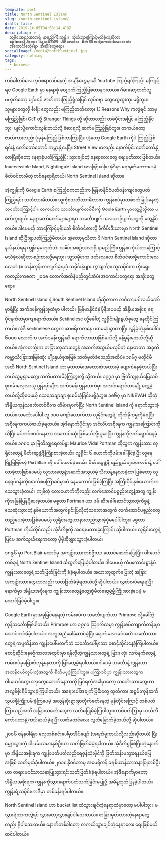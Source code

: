 ```yaml
---
template: post
title: North Sentinel Island
slug: /north-sentinel-island/
draft: false
date: 2019-10-05T04:58:14.478Z
description: >-
  သမိုင်းအစဉ်အလာရှိ နာမည်ကြီးကျွန်း။ ကိုယ်ဘာကြောင့်မသိခဲ့လဲဆိုတာ
  စဉ်းစားလို့မရဘူး။ သူ့သမိုင်းက ဖတ်လေလေ စိတ်ဝင်စားဖို့ကောင်းလေလေဘဲ၊
  အကောင်းတွေရော အဆိုးတွေရော။
socialImage: /media/northsentinel.jpg
category: nothing
tags:
  - burmese
---
```

တစ်ခါတစ်လေ လုပ်စရာလပ်နေတဲ့ အချိန်တွေမှာဆို YouTube ကြည့်ရင်ကြည့်၊ မကြည့်ရင် Google Earth မှာ နေရာစုံ လျှောက်ကြည့်ဖြစ်တာများတယ်။ ဂိမ်းဆော့တတ်သူ မဟုတ်တော့ ပျင်းရင် ဇာတ်ကားကြည့်ရုံအပြင် လုပ်စရာ ထွေထွေထူးထူး မရှိဘူး။ သူများတွေလို စီးရီး တွေလည်း မကြည့်တတ်တော့၊ 13 Reasons Why ကလွဲရင် ဘာမှ မကြည့်ဖြစ်၊ GoT တို့ Stranger Things တို့ ဆိုတာလည်း တစ်ပိုင်းအပြင် မကြည့်နိုင်ဘူး၊ ပျင်းဖို့ကောင်းလွန်းတယ်လို့ ခံစားရလို့ ဆက်မကြည့်ဖြစ်ဘူး။ တကယ်တော့ ဇာတ်ကားလည်း ပုံမှန်မကြည့်ဖြစ်တာကြာပြီ။ အဲ့တော့ Google Earth ကိုပဲ ကြည့်ဖြစ်ရင်းနဲ့ တော်တော်တောင် ကမ္ဘာနှံ့နေပြီ။ Street View ကလည်း နောက်ပိုင်း တော်တော်နှံ့လာပြီဆိုတော့ နေရာစုံပတ်ကြည့်ပြီး သွားချင်တဲ့ နေရာလေးတွေ ရေးမှတ်ထားဖြစ်တယ်။ Inaccessible Island, Nightingale Island စသဖြင့်ပေါ့။ အဲ့ဒီမှာ ရေးမှတ်မထားပေမဲ့ စိတ်ဝင်စားမိတဲ့ တစ်နေရာရှိတယ်၊ North Sentinel Island ဆိုတာ။

အဲ့ကျွန်းကို Google Earth စကြည့်စကတည်းက မြန်မာနိုင်ငံပတ်ဝန်းကျင်တွေပတ်ကြည့်ရင်း သတိထားမိတယ်။ သူ့ကိုစသတိထားမိတာက ကျွန်းစပ်မှာတစ်ဝက်မြုပ်နေတဲ့ သင်္ဘောကြောင့်ပါ။ တကယ်က သင်္ဘောပျက်တစ်စီးကို Goole Earth မှာတွေ့ဖို့ဆိုတာ မခက်ဘူးရယ်၊ နေရာတော်တော်များများမှာ သင်္ဘောပျက်၊ လေယာဉ်ပျက်တွေကို တွေ့နိုင်တယ်။ ဒါပေမယ့် ဘာကြောင့်မှန်းမသိ စိတ်ဝင်စားလို့ ဝီကီပီးဒီးယားမှာ North Sentinel Island ဆိုပြီးရှာဖတ်ကြည့်မိတယ်။ အဲ့တော့မှသိတာ ဒီ North Sentinel lsland ဆိုတာ နယ်နယ်ရရ ကျွန်းမှမဟုတ်ဘဲ၊ သမိုင်းအစဉ်အလာရှိ နာမည်ကြီးကျွန်း။ ကိုယ်ဘာကြောင့်မသိခဲ့လဲဆိုတာ စဉ်းစားလို့မရဘူး။ သူ့သမိုင်းက ဖတ်လေလေ စိတ်ဝင်စားဖို့ကောင်းလေလေဘဲ (၈ တန်းတုန်းကကျက်ခဲ့ရတဲ့ သမိုင်းနဲ့များ ကွာချက်)။ သူ့သမိုင်းက ဟိုးရှေးကတည်းကစတာ ၂၀၁၈ လောက်အထိနံမည်တွင်ဆဲပဲ၊ အကောင်းတွေရော အဆိုးတွေရော။ 

North Sentinel Island နဲ့ South Sentinel Island တို့ဆိုတာက ဘင်္ဂလားပင်လယ်အော်မှာရှိပြီး အက်ဒမန်ကျွန်းစုထဲမှာ ပါတယ်။ မြန်မာနိုင်ငံနဲ့ ပိုနီးပေမယ့် အိန္ဒိယအစိုးရ ရေပိုင်နက်ထဲမှာကျရောက်တယ်။ Sentinelese လို့ခေါ်တဲ့ လူရိုင်းမျိုးနွယ်စုတွေ နေထိုင်ကြတယ်။ အဲ့ဒီ sentinelese တွေက အာဖရိကကနေ ပထမဆုံးခွာလာပြီး လွန်ခဲ့တဲ့နှစ်ပေါင်း ၆၀၀၀ လောက်က အက်ဒမန်ကျွန်းဆီ ရောက်လာတာဖြစ်မယ်လို့ ခန့်မှန်းရတယ်လို့ဆိုတယ်။ အဲ့ကတည်းက တခြားလူသားတွေနဲ့ အဆက်အသွယ်မလုပ်ဘဲ နေလာတာ အခုထိ ကမ္ဘာ့သီးခြားအဖြစ်ဆုံး မျိုးနွယ်စုအဖြစ် သတ်မှတ်ခံရသည်အထိပဲ။ ၁၈၆၇ မတိုင်မီအထိ North Sentinel Island ဟာ မှတ်တမ်းအထောက်အထားမဲ့ ပျောက်နေခဲ့တယ်ပြီး ဘယ်သူမှရှာမတွေ့၊ သတိမထားမိခဲ့ကြဘူးလို့ ဆိုတယ်။ ၁၇၇၁ မှာ ဗြိတိသျှနယ်မြေသစ်စူးစမ်းလေ့လာသူ ဂျွန်ရစ်ချီက အက်ဒမန်ကျွန်းဘက်မှာ အလင်းရောင်တစ်ချို့ တွေ့ခဲ့တယ်လို့ဆိုပေမယ့် သေသေချာချာ စူးစမ်းခဲ့ခြင်းမရှိခဲ့ဘူး။ ၁၈၆၇ မှာ NINEVAH ဆိုတဲ့ အိန္ဒိယကုန်သင်္ဘောတစ်စီးက တိမ်းမှောက်ပြီး North Sentinel Island ကို ရောက်သွားခဲ့တယ်။ သင်္ဘောပေါ်ပါ လူ ၁၀၀ ကျော်လောက်ဟာ လူရိုင်းတွေရဲ့ တိုက်ခိုက်မှုကိုခံရပြီး အစိုးရကကယ်ဆယ်ခဲ့ရတယ်။ အဲ့ဒီနောက်ပိုင်းမှာ အင်္ဂလိပ်အစိုးရက ကျွန်းအကြောင်းကိုသိပြီး ခပ်ကင်းကင်းနေတာ အကောင်းဆုံးဖြစ်မယ်လို့ယူဆပြီး ကျွန်းကိုလက်ရှောင်နေခဲ့တယ်။ ၁၈၈၀ မှာ ဗြိတိသျှရေတပ်မှူး Maurice Vidal Portman ဆိုသူက ကျွန်းသား လူရိုင်းတွေနဲ့ မိတ်ဆွေဖွဲ့ဖို့ကြိုးစားခဲ့တယ်။ လူရိုင်း ၆ ယောက်ကိုဖမ်းခေါ်နိုင်ခဲ့ပြီး လူနေမြို့ပြဖြစ်တဲ့ Port Blair ကို ခေါ်ဆောင်ခဲ့တယ်။ မိတ်ဆွေဖွဲ့ဖို့ ရည်ရွယ်ချက်ကောင်းနဲ့ ခေါ်လာခဲ့တာဖြစ်ပေမယ့် လူသားတွေနဲ့အဆက်အသွယ်မဲ့ သီးသန့်နေလာခဲ့တာ ဖြစ်တော့ လူနေရပ်ဝန်းကိုရောက်စမကြာခင်မှာဘဲ နေမကောင်းဖြစ်ခဲ့ကြပြီး အကြီးပိုင်းနှစ်ယောက်က သေသွားခဲ့တယ်။ ကျန်တဲ့ လေးယောက်ကိုလည်း လက်ဆောင်ပစ္စည်းတွေနဲ့အတူ ကျွန်းကိုအမြန်ပြန်ပို့ပေးခဲ့တယ်။ မစ္စတာ Portman ဟာ ဖမ်းဆီးခေါ်ဆောင်သွားတဲ့ကိစ္စနဲ့၊ သေဆုံးသွားတဲ့ နှစ်ယောက်အတွက်ရှင်းပြလိုတဲ့သဘောအတွက် လက်ဆောင်ပစ္စည်းတွေထည့်ပေးခဲ့တာဖြစ်ပေမယ့် လူရိုင်းတွေဟာနားလည်သွားခဲ့ပုံမပေါ်ပါဘူး။ မစ္စတာ Portman ကိုယ်တိုင်လည်း အဲ့ဒီကိစ္စကို အရေးမထားခဲ့ကြောင်း ဆိုပါတယ်။ လူရိုင်းတွေနဲ့ ပြင်ပ ဆက်သွယ်ရေးကတော့ ပိုမိုဆိုးရွားသွားခဲ့ပါတယ်။

၁၈၉၆ မှာ  Port Blair ထောင်မှ အကျဉ်းသားတစ်ဦးဟာ ထောင်ဖောက်ပြေးပြီး၊ ဝါးဖောင်တစ်ခုနဲ့ North Sentinel Island ဆီထွက်ပြေးခဲ့ပါတယ်။ ဒါပေမယ့် ကံမကောင်းစွာနဲ့ပဲ ကျွန်းသားတွေရဲ့သတ်ဖြတ်ခြင်းကို ခံခဲ့ရပါတယ်။ အလားတူထွက်ပြေးတဲ့ အခြားအကျဉ်းသားတွေဟာလည်း သတ်ဖြတ်ခံခဲ့ရတယ်လို့ ဆိုပါတယ်။ လွတ်လပ်ရေးရပြီးနောက်မှာ အိန္ဒိယအစိုးရက ကျွန်းသားတွေနဲ့တွေ့ဆုံမိတ်ဆွေဖွဲ့ဖို့ကြိုးစားခဲ့ပေမဲ့ မအောင်မြင်ခဲ့ပါဘူး။

Google Earth မှာအခုမြင်နေရတဲ့ ကမ်းစပ်က သင်္ဘောပျက်ဟာ Primrose  လို့ခေါ်တဲ့ ကုန်သင်္ဘောဖြစ်ပါတယ်။  Primrose ဟာ ၁၉၈၁ သြဂုတ်လမှာ ကျွန်းစပ်ကျောက်တန်းမှာ သောင်တင်မိခဲ့ပါတယ်။ အကူအညီခေါ်ဆောင်ခဲ့ပြီး ရောက်မလာခင်အထိ သင်္ဘောသားတွေနဲ့ ကပ္ပတိန်ဟာ ကျွန်းပေါ်မတက်ဘဲ သင်္ဘောပေါ်မှာသာ စောင့်ဆိုင်းနေခဲ့ကြပါတယ်။ စောင့်ဆိုင်းနေစဉ်ကာလအတွင်းမှာ ရန်လိုတဲ့ကျွန်သားတွေရဲ့ မြား၊ လှံ၊ လက်နက်တွေနဲ့ ကမ်းစပ်မှခြောက်လှန့်နေတာကို မြင်တွေ့ခဲ့ရပါတယ်။ ဒါပေမဲ့ သင်္ဘောနဲ့ ကျွန်းဟာ အတန်ငယ်လှမ်းတဲ့အတွက် စိတ်မပူခဲ့ကြပါဘူး။ မကြာခင်မှာ ကျွန်းသားတွေက ဝါးဖောင်တွေ၊ လှေတွေဆောက်နေတာကို မြင်ရတဲ့အခါမှာတော့ သင်္ဘောသားတွေဟာအလွန်စိုးရိမ်သွားခဲ့ကြပါတယ်။ အရေးပေါ်အချက်ပြမီးတွေ ထုတ်ကာ၊ အစွမ်းကုန်ဆက်သွယ်ဖို့ကြိုးပမ်းခဲ့ကြပေမဲ့ အလွန်ဆိုးရွားစွာတိုက်ခတ်နေတဲ့ မုန်တိုင်းကြောင့် တစ်ပတ်ကြာသည်အထိ အခြားသင်္ဘောတွေက သတိမပြုမိခဲ့ကြပါဘူး။ တစ်ပတ်ကြာမှ ဟယ်လီကော်ပတာနဲ့ ကယ်ဆယ်ခဲ့ရပြီး လက်မတင်လေး လွတ်မြောက်ခဲ့တယ်လို့ ဆိုပါတယ်။

၂၀၀၆ ဇန်နဝါရီမှာ လှေတစ်စင်းပေါ်မှာအိပ်ပျော် (အရက်မူးတယ်လို့လည်းဆိုတယ်) ပြီး မျှောသွားတဲ့ ငါးဖမ်းသမားနှစ်ဦးဟာ သတ်ဖြတ်ခံခဲ့ရပါတယ်။ အဲ့ဒီကိစ္စဖြစ်ပြီးတဲ့နောက်မှာ အိန္ဒိယအစိုးရက ကျွန်းပတ်ပတ်လည်ရေဇုန်သုံးမိုင်ကို ဖြတ်သန်းမသွားရနယ်မြေအဖြစ် သတ်မှတ်ခဲ့ပါတယ်။ ၂၀၁၈ နိုဝင်ဘာမှ အမေရိကန် ခရစ်ယာန်သာသနာပြုတစ်ဦးဟာ တရားမဝင်သာသနာပြုသွားရင်းသတ်ဖြတ်ခံခဲ့ရပါတယ်။ အဲ့ဒီနောက်မှာတော့ အိန္ဒိယအစိုးရက ကျွန်းကိုသွားရောက်ပတ်သက်ခြင်းမပြုဖို့ အမိန့်ထုတ်ပြန်ခဲ့ပါတယ်။ ကျွန်းရဲ့သမိုင်းဟာဒီမှာ တစ်ခန်းရပ်ပါတယ်။

North Sentinel Island ဟာ bucket list ထဲသွားချင်တဲ့နေရာထဲမှာတော့ မပါပါဘူး။ မသွားရဲတာကလွဲရင် သွားတော့သွားချင်ပါသေးတယ်။ တခြားမှတ်ထားတဲ့နေရာတွေလည်း ရှိပါသေးတယ်။ နောက်တစ်ခါတော့ တကယ်သွားချင်တဲ့နေရာလေး ရေးဖြစ်မယ်ထင်ပါတယ်။
